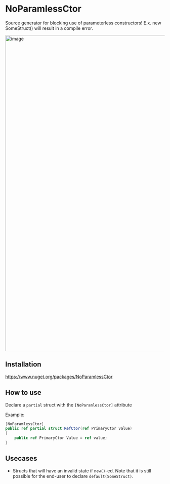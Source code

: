 # NoParamlessCtor

Source generator for blocking use of parameterless constructors! E.x. new SomeStruct() will result in a compile error.

<img width="997" alt="image" src="https://github.com/user-attachments/assets/6f21b59b-e4a5-47d2-b9a1-085a564121b4" />

## Installation

https://www.nuget.org/packages/NoParamlessCtor

## How to use

Declare a `partial` struct with the `[NoParamlessCtor]` attribute

Example:

```cs
[NoParamlessCtor]
public ref partial struct RefCtor(ref PrimaryCtor value)
{
    public ref PrimaryCtor Value = ref value;
}
```

## Usecases

- Structs that will have an invalid state if `new()`-ed. Note that it is still possible for the end-user to declare `default(SomeStruct)`.
